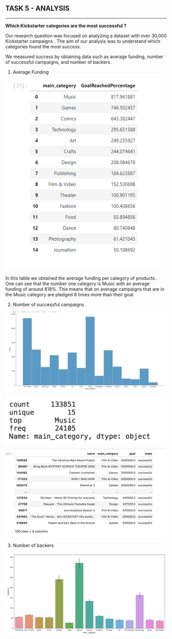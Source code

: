 ## TASK 5 - ANALYSIS
---
**Which Kickstarter categories are the most successful ?**

Our research question  was focused on analyzing a dataset with over 30,000 Kickstarter campaigns . The aim of our analysis was to understand which categories found the most success.   


We  measured success by obtaining data  such as average funding, number of successful campaigns, and number of backers. 

1.	Average Funding 

![alt text](Table1.png)

In this table we obtained the average funding per category of products . One can see that the number one category is Music with an average funding of around 818%. This means that on average campaigns that are in the Music category are pledged 8 times more than their goal. 



2.	Number of successful campaigns 

![alt text](Table6.png)


![alt text](Table7.png)


![alt text](Table2.png)





3.	Number of backers


![alt text](Table3.png)

